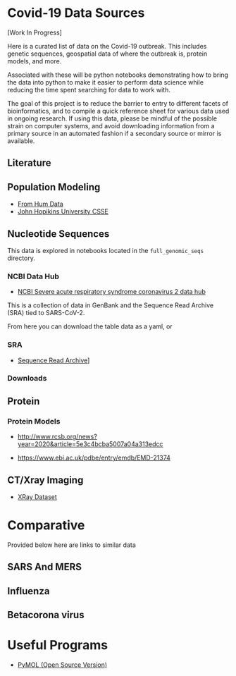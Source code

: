 # Covid-19 Data Sources

[Work In Progress]

Here is a curated list of data on the Covid-19 outbreak. This includes genetic sequences, geospatial data of where the outbreak is, protein models, and more. 

Associated with these will be python notebooks demonstrating how to bring the data into python to make it easier to perform data science while reducing the time spent searching for data to work with. 

The goal of this project is to reduce the barrier to entry to different facets of bioinformatics, and to compile a quick reference sheet for various data used in ongoing research. If using this data, please be mindful of the possible strain on computer systems, and avoid downloading information from a primary source in an automated fashion if a secondary source or mirror is available. 

## Literature


## Population Modeling
- [From Hum Data](https://data.humdata.org/dataset/novel-coronavirus-2019-ncov-cases)
- [John Hopikins University CSSE](https://github.com/CSSEGISandData/COVID-19)


## Nucleotide Sequences
This data is explored in notebooks located in the `full_genomic_seqs` directory.

### NCBI Data Hub
- [NCBI Severe acute respiratory syndrome coronavirus 2 data hub](https://www.ncbi.nlm.nih.gov/labs/virus/vssi/#/virus?SeqType_s=Nucleotide&VirusLineage_ss=Wuhan%20seafood%20market%20pneumonia%20virus,%20taxid:2697049)

This is a collection of data in GenBank and the Sequence Read Archive (SRA) tied to SARS-CoV-2. 

From here you can download the table data as a yaml, or 

### SRA

- [Sequence Read Archive](https://trace.ncbi.nlm.nih.gov/Traces/study/?acc=SRR10903401%2CSRR10903402%2CSRR10902284%2CSRR10948474%2CSRR10948550%2CSRR10971381%2CSRR11092058%2CSRR11092057%2CSRR11092056%2CSRR11092064%2CSRR11085797%2CSRR11085737%2CSRR11085740%2CSRR11085733%2CSRR11085736%2CSRR11085738%2CSRR11085741%2CSRR11140744%2CSRR11140745%2CSRR11140749%2CSRR11140748%2CSRR11140747%2CSRR11140746%2CSRR11140751%2CSRR11140750&o=acc_s%3Aa)]

### Downloads

## Protein 

### Protein Models

- http://www.rcsb.org/news?year=2020&article=5e3c4bcba5007a04a313edcc

- https://www.ebi.ac.uk/pdbe/entry/emdb/EMD-21374

## CT/Xray Imaging
- [XRay Dataset](https://github.com/ieee8023/covid-chestxray-dataset)



# Comparative
Provided below here are links to similar data
## SARS And MERS

## Influenza 

## Betacorona virus


# Useful Programs
 - [PyMOL (Open Source Version)](https://github.com/schrodinger/pymol-open-source/)
 